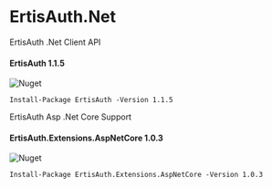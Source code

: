 # ErtisAuth.Net
ErtisAuth .Net Client API

#### ErtisAuth 1.1.5
![Nuget](https://img.shields.io/nuget/v/ErtisAuth)
```
Install-Package ErtisAuth -Version 1.1.5
```


ErtisAuth Asp .Net Core Support

#### ErtisAuth.Extensions.AspNetCore 1.0.3
![Nuget](https://img.shields.io/nuget/v/ErtisAuth.Extensions.AspNetCore)
```
Install-Package ErtisAuth.Extensions.AspNetCore -Version 1.0.3
```
